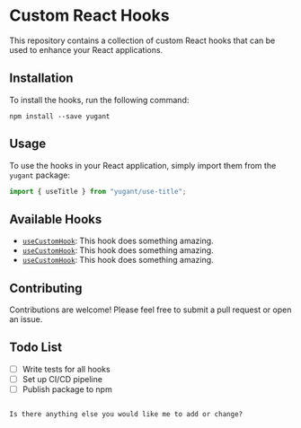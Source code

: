 # Custom React Hooks

This repository contains a collection of custom React hooks that can be used to enhance your React applications.

## Installation

To install the hooks, run the following command:

```
npm install --save yugant
```

## Usage

To use the hooks in your React application, simply import them from the `yugant` package:

```javascript
import { useTitle } from "yugant/use-title";
```

## Available Hooks

- [`useCustomHook`](./useCustomHook.md): This hook does something amazing.
- [`useCustomHook`](./useCustomHook.md): This hook does something amazing.
- [`useCustomHook`](./useCustomHook.md): This hook does something amazing.

## Contributing

Contributions are welcome! Please feel free to submit a pull request or open an issue.

## Todo List

- [ ] Write tests for all hooks
- [ ] Set up CI/CD pipeline
- [ ] Publish package to npm

```

Is there anything else you would like me to add or change?
```
